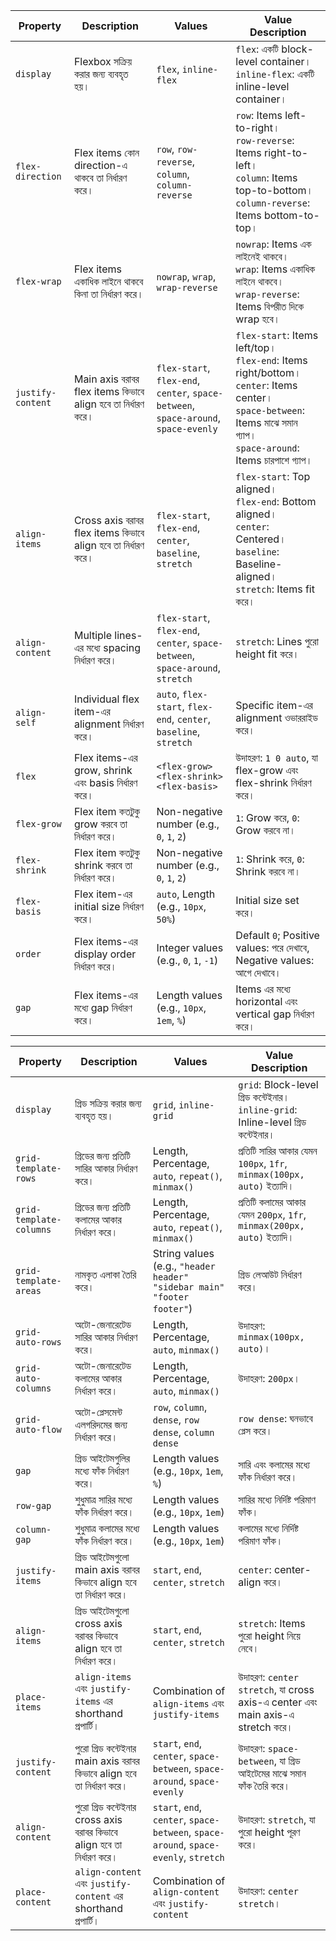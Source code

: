| **Property**      | **Description**                                               | **Values**                                                                          | **Value Description**                                                                                                                                                          |
| ----------------- | ------------------------------------------------------------- | ----------------------------------------------------------------------------------- | ------------------------------------------------------------------------------------------------------------------------------------------------------------------------------ |
| `display`         | Flexbox সক্রিয় করার জন্য ব্যবহৃত হয়।                        | `flex`, `inline-flex`                                                               | `flex`: একটি block-level container।<br>`inline-flex`: একটি inline-level container।                                                                                             |
| `flex-direction`  | Flex items কোন direction-এ থাকবে তা নির্ধারণ করে।             | `row`, `row-reverse`, `column`, `column-reverse`                                    | `row`: Items left-to-right।<br>`row-reverse`: Items right-to-left।<br>`column`: Items top-to-bottom।<br>`column-reverse`: Items bottom-to-top।                                 |
| `flex-wrap`       | Flex items একাধিক লাইনে থাকবে কিনা তা নির্ধারণ করে।           | `nowrap`, `wrap`, `wrap-reverse`                                                    | `nowrap`: Items এক লাইনেই থাকবে।<br>`wrap`: Items একাধিক লাইনে থাকবে।<br>`wrap-reverse`: Items বিপরীত দিকে wrap হবে।                                                           |
| `justify-content` | Main axis বরাবর flex items কিভাবে align হবে তা নির্ধারণ করে।  | `flex-start`, `flex-end`, `center`, `space-between`, `space-around`, `space-evenly` | `flex-start`: Items left/top।<br>`flex-end`: Items right/bottom।<br>`center`: Items center।<br>`space-between`: Items মাঝে সমান গ্যাপ।<br>`space-around`: Items চারপাশে গ্যাপ। |
| `align-items`     | Cross axis বরাবর flex items কিভাবে align হবে তা নির্ধারণ করে। | `flex-start`, `flex-end`, `center`, `baseline`, `stretch`                           | `flex-start`: Top aligned।<br>`flex-end`: Bottom aligned।<br>`center`: Centered।<br>`baseline`: Baseline-aligned।<br>`stretch`: Items fit করে।                                 |
| `align-content`   | Multiple lines-এর মধ্যে spacing নির্ধারণ করে।                 | `flex-start`, `flex-end`, `center`, `space-between`, `space-around`, `stretch`      | `stretch`: Lines পুরো height fit করে।                                                                                                                                          |
| `align-self`      | Individual flex item-এর alignment নির্ধারণ করে।               | `auto`, `flex-start`, `flex-end`, `center`, `baseline`, `stretch`                   | Specific item-এর alignment ওভাররাইড করে।                                                                                                                                       |
| `flex`            | Flex items-এর grow, shrink এবং basis নির্ধারণ করে।            | `<flex-grow> <flex-shrink> <flex-basis>`                                            | উদাহরণ: `1 0 auto`, যা flex-grow এবং flex-shrink নির্ধারণ করে।                                                                                                                 |
| `flex-grow`       | Flex item কতটুকু grow করবে তা নির্ধারণ করে।                   | Non-negative number (e.g., `0`, `1`, `2`)                                           | `1`: Grow করে, `0`: Grow করবে না।                                                                                                                                              |
| `flex-shrink`     | Flex item কতটুকু shrink করবে তা নির্ধারণ করে।                 | Non-negative number (e.g., `0`, `1`, `2`)                                           | `1`: Shrink করে, `0`: Shrink করবে না।                                                                                                                                          |
| `flex-basis`      | Flex item-এর initial size নির্ধারণ করে।                       | `auto`, Length (e.g., `10px`, `50%`)                                                | Initial size set করে।                                                                                                                                                          |
| `order`           | Flex items-এর display order নির্ধারণ করে।                     | Integer values (e.g., `0`, `1`, `-1`)                                               | Default `0`; Positive values: পরে দেখাবে, Negative values: আগে দেখাবে।                                                                                                         |
| `gap`             | Flex items-এর মধ্যে gap নির্ধারণ করে।                         | Length values (e.g., `10px`, `1em`, `%`)                                            | Items এর মধ্যে horizontal এবং vertical gap নির্ধারণ করে।                                                                                                                       |

| **Property**            | **Description**                                                         | **Values**                                                                           | **Value Description**                                                                |
| ----------------------- | ----------------------------------------------------------------------- | ------------------------------------------------------------------------------------ | ------------------------------------------------------------------------------------ |
| `display`               | গ্রিড সক্রিয় করার জন্য ব্যবহৃত হয়।                                    | `grid`, `inline-grid`                                                                | `grid`: Block-level গ্রিড কন্টেইনার।<br>`inline-grid`: Inline-level গ্রিড কন্টেইনার। |
| `grid-template-rows`    | গ্রিডের জন্য প্রতিটি সারির আকার নির্ধারণ করে।                           | Length, Percentage, `auto`, `repeat()`, `minmax()`                                   | প্রতিটি সারির আকার যেমন `100px`, `1fr`, `minmax(100px, auto)` ইত্যাদি।               |
| `grid-template-columns` | গ্রিডের জন্য প্রতিটি কলামের আকার নির্ধারণ করে।                          | Length, Percentage, `auto`, `repeat()`, `minmax()`                                   | প্রতিটি কলামের আকার যেমন `200px`, `1fr`, `minmax(200px, auto)` ইত্যাদি।              |
| `grid-template-areas`   | নামকৃত এলাকা তৈরি করে।                                                  | String values (e.g., `"header header" "sidebar main" "footer footer"`)               | গ্রিড লেআউট নির্ধারণ করে।                                                            |
| `grid-auto-rows`        | অটো-জেনারেটেড সারির আকার নির্ধারণ করে।                                  | Length, Percentage, `auto`, `minmax()`                                               | উদাহরণ: `minmax(100px, auto)`।                                                       |
| `grid-auto-columns`     | অটো-জেনারেটেড কলামের আকার নির্ধারণ করে।                                 | Length, Percentage, `auto`, `minmax()`                                               | উদাহরণ: `200px`।                                                                     |
| `grid-auto-flow`        | অটো-প্লেসমেন্ট এলগরিদমের জন্য নির্ধারণ করে।                             | `row`, `column`, `dense`, `row dense`, `column dense`                                | `row dense`: ঘনভাবে প্লেস করে।                                                       |
| `gap`                   | গ্রিড আইটেমগুলির মধ্যে ফাঁক নির্ধারণ করে।                               | Length values (e.g., `10px`, `1em`, `%`)                                             | সারি এবং কলামের মধ্যে ফাঁক নির্ধারণ করে।                                             |
| `row-gap`               | শুধুমাত্র সারির মধ্যে ফাঁক নির্ধারণ করে।                                | Length values (e.g., `10px`, `1em`)                                                  | সারির মধ্যে নির্দিষ্ট পরিমাণ ফাঁক।                                                   |
| `column-gap`            | শুধুমাত্র কলামের মধ্যে ফাঁক নির্ধারণ করে।                               | Length values (e.g., `10px`, `1em`)                                                  | কলামের মধ্যে নির্দিষ্ট পরিমাণ ফাঁক।                                                  |
| `justify-items`         | গ্রিড আইটেমগুলো main axis বরাবর কিভাবে align হবে তা নির্ধারণ করে।       | `start`, `end`, `center`, `stretch`                                                  | `center`: center-align করে।                                                          |
| `align-items`           | গ্রিড আইটেমগুলো cross axis বরাবর কিভাবে align হবে তা নির্ধারণ করে।      | `start`, `end`, `center`, `stretch`                                                  | `stretch`: Items পুরো height নিয়ে নেবে।                                             |
| `place-items`           | `align-items` এবং `justify-items` এর shorthand প্রপার্টি।               | Combination of `align-items` এবং `justify-items`                                     | উদাহরণ: `center stretch`, যা cross axis-এ center এবং main axis-এ stretch করে।        |
| `justify-content`       | পুরো গ্রিড কন্টেইনার main axis বরাবর কিভাবে align হবে তা নির্ধারণ করে।  | `start`, `end`, `center`, `space-between`, `space-around`, `space-evenly`            | উদাহরণ: `space-between`, যা গ্রিড আইটেমের মাঝে সমান ফাঁক তৈরি করে।                   |
| `align-content`         | পুরো গ্রিড কন্টেইনার cross axis বরাবর কিভাবে align হবে তা নির্ধারণ করে। | `start`, `end`, `center`, `space-between`, `space-around`, `space-evenly`, `stretch` | উদাহরণ: `stretch`, যা পুরো height পূরণ করে।                                          |
| `place-content`         | `align-content` এবং `justify-content` এর shorthand প্রপার্টি।           | Combination of `align-content` এবং `justify-content`                                 | উদাহরণ: `center stretch`।                                                            |
